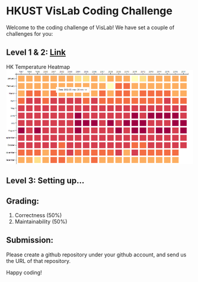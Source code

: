 # HKUST VisLab Coding Challenge

Welcome to the coding challenge of VisLab! We have set a couple of challenges for you:

## Level 1 & 2: [Link](./level1.md)
HK Temperature Heatmap
![level1](./level1.png)

## Level 3: Setting up...

## Grading:
1. Correctness (50%)
2. Maintainability (50%)

## Submission:

Please create a github repository under your github account, and send us the URL of that repository.

Happy coding!

